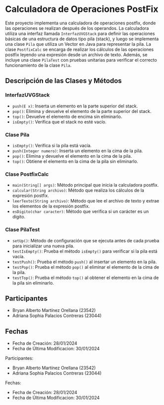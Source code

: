 # Calculadora de Operaciones PostFix

Este proyecto implementa una calculadora de operaciones postfix, donde las operaciones se realizan después de los operandos. La calculadora utiliza una interfaz llamada `InterfazUVGStack` para definir las operaciones básicas de una estructura de datos tipo pila (stack), y luego se implementa una clase `Pila` que utiliza un Vector en Java para representar la pila. La clase `PostfixCalc` se encarga de realizar los cálculos de las operaciones postfix leyendo una expresión desde un archivo de texto. Además, se incluye una clase `PilaTest` con pruebas unitarias para verificar el correcto funcionamiento de la clase `Pila`.

## Descripción de las Clases y Métodos

### InterfazUVGStack<E>

- `push(E x)`: Inserta un elemento en la parte superior del stack.
- `pop()`: Elimina y devuelve el elemento de la parte superior del stack.
- `top()`: Devuelve el elemento de encima sin eliminarlo.
- `isEmpty()`: Verifica que el stack no esté vacío.

### Clase Pila

- `isEmpty()`: Verifica si la pila está vacía.
- `push(Integer numero)`: Inserta un elemento en la cima de la pila.
- `pop()`: Elimina y devuelve el elemento en la cima de la pila.
- `top()`: Obtiene el elemento en la cima de la pila sin eliminarlo.

### Clase PostfixCalc

- `main(String[] args)`: Método principal que inicia la calculadora postfix.
- `calcular(String archivo)`: Método que realiza los cálculos de la expresión postfix.
- `leerTexto(String archivo)`: Método que lee el archivo de texto y extrae los elementos de la expresión postfix.
- `esDigito(char caracter)`: Método que verifica si un carácter es un dígito.

### Clase PilaTest

- `setUp()`: Método de configuración que se ejecuta antes de cada prueba para inicializar una nueva pila.
- `testIsEmpty()`: Prueba el método `isEmpty()` para verificar si la pila está vacía.
- `testPush()`: Prueba el método `push()` al insertar un elemento en la pila.
- `testPop()`: Prueba el método `pop()` al eliminar el elemento de la cima de la pila.
- `testTop()`: Prueba el método `top()` al obtener el elemento en la cima de la pila sin eliminarlo.

## Participantes

- Bryan Alberto Martínez Orellana (23542)
- Adriana Sophia Palacios Contreras (23044)

## Fechas

- Fecha de Creación: 28/01/2024
- Fecha de Última Modificacion: 30/01/2024


Participantes:
  - Bryan Alberto Martínez Orellana (23542)
  - Adriana Sophia Palacios Contreras (23044)

Fechas:
  - Fecha de Creación: 28/01/2024
  - Fecha de Última Modificacion: 30/01/2024
